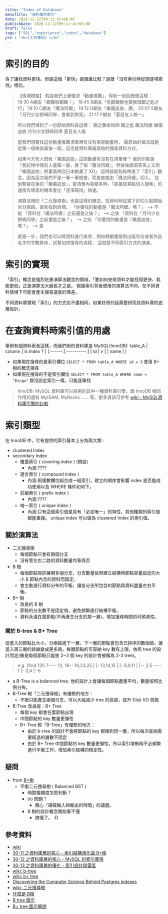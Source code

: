 ```yaml
---
title: "Index of Database"
menuTitle: "資料庫的索引"
date: 2020-12-22T09:12:41+08:00
publishDate: 2020-12-22T09:12:41+08:00
draft: false
tags: ["SQL","experience","index","database"]
pre : "<b>[工作筆記] </b>"
---
```


# 索引的目的
為了讓找資料更快。但是這個「更快」是跟誰比較？是跟「沒有索引時從頭逐項查找」相比。

> 【情境模擬】 假設我們上網徵求「動畫推薦」，得到一些回應像這樣：
> 18:30 A網友「鋼鍊啦鋼鍊！」
> 18:45 B網友「有鋼鍊那也要推個銀之匙才行」
> 19:10 C網友「魔法阿嬤」
> 19:12 D網友「樂園追放，讚」
> 20:07 E網友「月刊少女野崎同學，會看到笑死」
> 21:17 F網友「夏目友人帳～」
>
> 所以我們得到了一份原始資料長這樣：
> 鋼之鍊金術師
> 銀之匙
> 魔法阿嬤
> 樂園追放
> 月刊少女野崎同學
> 夏目友人帳
>
> 當我們想要找這份動畫推薦清單裡有沒有某部動畫時，
> 最原始的做法就是從第一個檢查最後一個，這也是資料庫最原始的搜尋資料方式。
>
> 如果今天有人問我「樂園追放」這部動畫有沒有在清單裡？
> 我的印象是「我記得中間有人畫風一變，推了個『魔法阿嬤』，然後後面回答馬上又用『樂園追放』把畫風修回日本動畫了 XD」
> 這時候就有點帶進了「索引」觀念，因為這次我們不是一筆一筆檢查，而是直接由「魔法阿嬤」切入，
> 找到緊接在後的「樂園追放」，當清單內容變多時，「直接從某點切入搜索」的速度有很高的機率會比「逐項尋找」快速。
>
> 演算法裡的「二元搜尋樹」也是這樣的概念。找資料時從當下的切入點開始兵分兩路，直到找到目標。
> 「你要找的動畫是『魔法阿嬤』嗎？」 --> 不是
> 「資料在『魔法阿嬤』之前還是之後？」 --> 之後
> 「資料在『月刊少女野崎同學』之前還是之後？」 --> 之前
> 「你要找的動畫是『樂園追放』嗎？」 --> 是
>
> 更進一步，我們也可以將資料進行排序，例如將動畫按照出版年份或者作品名字的字數排序，試著加快搜尋的過程，
> 這就是不同索引方式的演進。

# 索引的實現
「索引」概念是強烈吃重演算法觀念的領域，「要如何安排資料才能找得更快、耗能更低」正是演算法大展長才之處。
根據索引背後使用的演算法不同，在不同資料情境下可能會產生搜尋速度的落差。

不同資料庫實現「索引」的方式也不盡相同，如果好奇的話需要研究該資料庫的底層設計。
# 在查詢資料時索引值的用處

舉例有個資料表長這樣，而我們用的資料庫是 MySQL(InnoDB):
table_A
| column | is index ? |
|:------:|:----------:|
|   id   |      v     |
|  name  |            |

- 如果現在搜尋的是索引欄位 
    `SELECT * FROM table_A WHERE id = 3` 
    會用 B+ 樹的概念搜尋
- 如果現在搜尋的不是索引欄位 
    `SELECT * FROM table_A WHERE name = "Dingo"` 
    跟沒設定索引一樣，只能逐筆找

> InnoDB: MySQL 資料庫可以採用的其中一種資料庫引擎，跟 InnoDB 相同作用的還有 MyISAM, MyRocks ...... 等。更多資訊可參考 [wiki - MySQL資料庫引擎的比較](https://zh.wikipedia.org/wiki/MySQL%E6%95%B0%E6%8D%AE%E5%BA%93%E5%BC%95%E6%93%8E%E7%9A%84%E6%AF%94%E8%BE%83)

# 索引類型
在 InnoDB 中，它有提供的索引基本上分為兩大類 :
* clustered Index
* secondary Index
    - 覆蓋索引 ( covering index ) (預設)
        + 內涵:????
    - 連合索引 ( compound index )
        + 內涵:用複數欄位組合成一組索引，建立的順序會影響 index 是否能成功使用以及 WHERE 條件如何下。
    - 前綴索引 ( prefix index )
        + 內涵:????
    - 唯一索引 ( unique index )
        + 內涵:只有這個索引值是具有「必定唯一」的特性，其他種類的索引值都能重複。 unique index 可以做為 clustered Index 的索引值。

## 關於演算法
* 二元搜尋樹
    - 每個節點只會有兩個分支
    - 沒有管左右二路的資料數量均等與否
* B 樹
    - 每個節點容許展開多個分支，分支數量依照建立結構時節點容量設定的大小 & 節點內含的資料而固定。
    - 會主動進行資料分布的平衡，讓各分支所包含的節點與資料盡量左右平衡。
* B+ 樹
    - 改良的 B 樹
    - 節點的分支數不是固定值，避免頻繁進行結構平衡。
    - 資料永遠在葉節點(不再產生分支的那一層)，增加搜尋時間的可預測性。

### 關於 B-tree & B+ Tree
從進入的節點比大小，分兩路進下一層。下一層的節點會包含已排序的數個值，讓進入第三層的路線變成更多路，每層節點的可容納 key 數有上限，依照 tree 的設計而定(像是每個節點只能放 2~3 個 key 的設計會被稱為 2-3 tree)。
> e.g. [find 13!]
> 7---- 12, 16-- 18,23,25
>  |          |- 13,14,15
>  |          |- 8,9,11
>  |
>  |-- 2,5 ---- 1
>             |- 3,4
>             |- 6

* a B-Tree is a balanced tree. 他的設計上會讓每個節點盡量平均，數量按照比例分佈。
* B-Tree 較「二元搜尋樹」有優勢的地方：
    + 不限只能產生兩個分支，可以大幅減少 tree 的高度，提升 Disk I/O 效能
* B-Tree 改良版：B+ Tree
  + 每個 key 都會在葉節點出現
  + 中間節點的 key 數量更彈性
  + B+ Tree 較「B-Tree」有優勢的地方：
      - 由於 b-tree 的設計不會將節點的 key 都推到同一層，所以每次查詢需要經過的層數不固定
      - 由於 B+ Tree 中間節點的 key 數量更彈性，所以索引增刪時不必頻繁進行平衡工作，增加索引結構的穩定性。


## 疑問

- from [B+樹](https://mark-lin.com/posts/20190911/)
    * 平衡二元搜尋樹 ( Balanced BST )
        + 時間複雜度怎麼判斷？
        + i/o 問題？
            - 關心「硬碟輸入與輸出的時間」的議題。
        + B 樹的設計概念開始看不懂
            - 搞懂了。 :D

## 參考資料
- [wiki](https://zh.wikipedia.org/wiki/%E6%95%B0%E6%8D%AE%E5%BA%93%E7%B4%A2%E5%BC%95)
- [30-11 之資料庫層的核心 - 索引結構演化論 B+樹](https://mark-lin.com/posts/20190911/)
- [30-12 之資料庫層的核心 - MySQL 的索引實現](https://mark-lin.com/posts/20190912/)
- [30-13 之資料庫層的優化 - 索引設計與雷區](https://mark-lin.com/posts/20190913/)
- [wiki: b-tree](https://zh.wikipedia.org/wiki/B%E6%A0%91)
- [wiki: b+ tree](https://zh.wikipedia.org/wiki/B%2B%E6%A0%91)
- [Discovering the Computer Science Behind Postgres Indexes](http://patshaughnessy.net/2014/11/11/discovering-the-computer-science-behind-postgres-indexes)
- [wiki: 二元搜尋樹](https://zh.wikipedia.org/wiki/%E4%BA%8C%E5%85%83%E6%90%9C%E5%B0%8B%E6%A8%B9)
- [什麼是 B樹](https://mp.weixin.qq.com/s?__biz=MzI1MTIzMzI2MA==&mid=2650561220&idx=1&sn=2a6d8a0290f967027b1d54456f586405&chksm=f1feec47c689655113fa65f7911a1f59bbd994030ad685152b30e53d643049f969eefaa13058&scene=21#wechat_redirect)
- [B tree 圖示](https://www.cs.usfca.edu/~galles/visualization/BTree.html)
- [B+ tree 圖示解說](https://mark-lin.com/posts/20190911/)